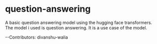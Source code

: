 # question-answering
A basic question answering model using the hugging face transformers.
The model i used is question answering. 
It is a use case of the model.

--Contributors: divanshu-walia
